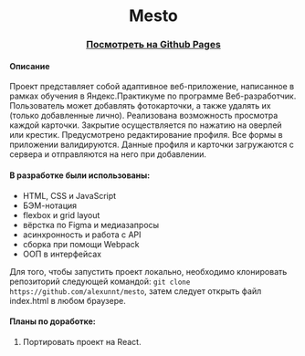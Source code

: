 <h1 align="center">Mesto</h1>
<h3 align="center"><a href="https://alexunnt.github.io/mesto/">Посмотреть на Github Pages</a></h3>

#### Описание

Проект представляет собой адаптивное веб-приложение, написанное в рамках обучения в Яндекс.Практикуме по программе Веб-разработчик. Пользователь может добавлять фотокарточки, а также удалять их (только добавленные лично). Реализована возможность просмотра каждой карточки. Закрытие осуществляется по нажатию на оверлей или крестик. Предусмотрено редактирование профиля. Все формы в приложении валидируются. Данные профиля и карточки загружаются с сервера и отправляются на него при добавлении.
#### В разработке были использованы:
<ul>
  <li>HTML, CSS и JavaScript</li>
  <li>БЭМ-нотация</li>
  <li>flexbox и grid layout</li>
  <li>вёрстка по Figma и медиазапросы</li>
  <li>асинхронность и работа с API</li>
  <li>сборка при помощи Webpack</li>
  <li>ООП в интерфейсах</li>
</ul>

Для того, чтобы запустить проект локально, необходимо клонировать репозиторий следующей командой: ```git clone https://github.com/alexunnt/mesto```, затем следует открыть файл index.html в любом браузере.

#### Планы по доработке:
1. Портировать проект на React.
